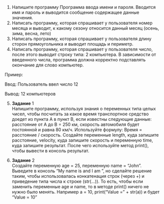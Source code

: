 1. Напишите программу Программа ввода имени и пароля. 
Вводится имя и пароль и выводится сообщение содержащее данные значения.
2. Написать программу, которая спрашивает у пользователя номер месяца и выводит, 
к какому сезону относится данный месяц (осень, зима, весна, лето)
3. Написать программу, которая спрашивает у пользователя длину сторон прямоугольника и выводит площадь и периметр.
4. Написать программу, которая спрашивает у пользователя число, после этого выводит строку типа: 2 компьютера. В зависимости от введенного числа, программа должна корректно подставлять окончание для слово компьютер.

Пример:

Ввод: Пользователь ввел число 12

Вывод: 12 компьютеров

5. **Задание** 1\
Напишите программу, используя знания о переменных типа целых чисел, чтобы посчитать за
какое время транспортное средство доедет из пункта А в пункт В, если известны следующие
данные: расстояние от А до В = 250 км, скорость автомобиля будет постоянной и равна 80 км/ч.
Используйте формулу: Время = расстояние / скорость. Создайте переменные length, куда
запишите расстояние, velocity, куда запишите скорость и переменную time, куда запишите
результат. После чего используйте метод print(), чтобы вывести в консоль результат.


6. **Задание** 2 \
Создайте переменную age = 25, переменную name = “John”. Выведите в консоль “My name is
<name> and I am <age>”, но сделайте решение таким, чтобы использовалась конкатенация
строк (через +) и приведение типа числа к строке (str(...)). То есть, чтобы если заменить
переменные age и name, то в методе print() ничего не нужно было менять. Например a = 10,
print(“Value =” + str(a)) и будет “Value = 10”
 